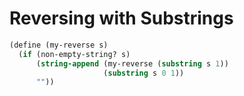 # Reversing with Substrings

```scheme
(define (my-reverse s)
  (if (non-empty-string? s)
      (string-append (my-reverse (substring s 1))
                     (substring s 0 1))
      ""))
```